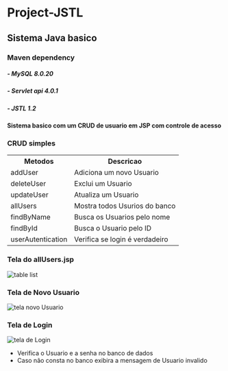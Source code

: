 # Project-JSTL 
## Sistema Java basico
### Maven dependency
##### - MySQL 8.0.20
##### - Servlet api 4.0.1
##### - JSTL 1.2
#### Sistema basico com um CRUD de usuario em JSP com controle de acesso
### CRUD simples
<table>
   <tr>
      <th>Metodos</th>
      <th>Descricao</th>
   </tr>
   <tr>
      <td>addUser</td>
      <td>Adiciona um novo Usuario</td>
   </tr>
   <tr>
      <td>deleteUser</td>
      <td>Exclui um Usuario</td>
   </tr>
   <tr>
      <td>updateUser</td>
      <td>Atualiza um Usuario</td>
   </tr>
   <tr>
      <td>allUsers</td>
      <td>Mostra todos Usurios do banco</td>
   </tr>
   <tr>
      <td>findByName</td>
      <td>Busca os Usuarios pelo nome</td>
   </tr>
   </tr>
   <tr>
      <td>findById</td>
      <td>Busca o Usuario pelo ID</td>
   </tr>
   <tr>
      <td>userAutentication</td>
      <td>Verifica se login é verdadeiro</td>
   </tr>
</table>


### Tela do allUsers.jsp
![table list](https://user-images.githubusercontent.com/14569809/83801150-06997880-a67f-11ea-8e0f-0cac892b33cf.PNG)


### Tela de Novo Usuario
![tela novo Usuario](https://user-images.githubusercontent.com/14569809/83802132-9d1a6980-a680-11ea-80fa-a31e4052bcd6.PNG)


### Tela de Login
![tela de Login](https://user-images.githubusercontent.com/14569809/83800640-1f555e80-a67e-11ea-9633-e10e6ba76767.PNG)
- Verifica o Usuario e a senha no banco de dados
- Caso não consta no banco exibira a mensagem de Usuario invalido
